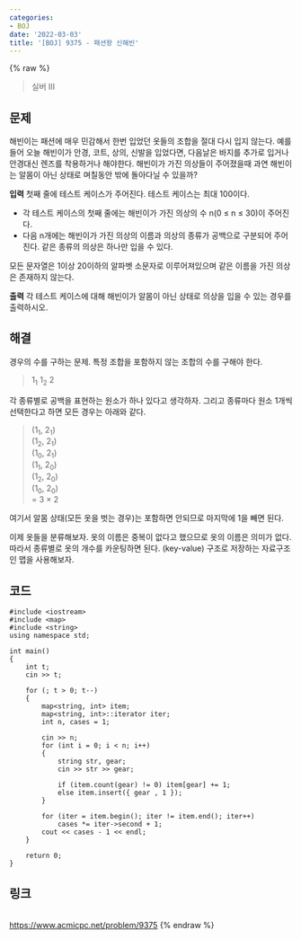 ```yaml
---
categories:
- BOJ
date: '2022-03-03'
title: '[BOJ] 9375 - 패션왕 신해빈'
---
```


{% raw %}
>실버 III

## 문제
해빈이는 패션에 매우 민감해서 한번 입었던 옷들의 조합을 절대 다시 입지 않는다. 예를 들어 오늘 해빈이가 안경, 코트, 상의, 신발을 입었다면, 다음날은 바지를 추가로 입거나 안경대신 렌즈를 착용하거나 해야한다. 해빈이가 가진 의상들이 주어졌을때 과연 해빈이는 알몸이 아닌 상태로 며칠동안 밖에 돌아다닐 수 있을까?

**입력**
첫째 줄에 테스트 케이스가 주어진다. 테스트 케이스는 최대 100이다.

-   각 테스트 케이스의 첫째 줄에는 해빈이가 가진 의상의 수 n(0 ≤ n ≤ 30)이 주어진다.
-   다음 n개에는 해빈이가 가진 의상의 이름과 의상의 종류가 공백으로 구분되어 주어진다. 같은 종류의 의상은 하나만 입을 수 있다.

모든 문자열은 1이상 20이하의 알파벳 소문자로 이루어져있으며 같은 이름을 가진 의상은 존재하지 않는다.

**출력**
각 테스트 케이스에 대해 해빈이가 알몸이 아닌 상태로 의상을 입을 수 있는 경우를 출력하시오.

##  해결
경우의 수를 구하는 문제. 특정 조합을 포함하지 않는 조합의 수를 구해야 한다. 

> 1<sub>1</sub> 1<sub>2</sub> 2<br>

각 종류별로 공백을 표현하는 원소가 하나 있다고 생각하자. 그리고 종류마다 원소 1개씩 선택한다고 하면 모든 경우는 아래와 같다.
> (1<sub>1</sub>, 2<sub>1</sub>)<br>
> (1<sub>2</sub>, 2<sub>1</sub>)<br>
> (1<sub>0</sub>, 2<sub>1</sub>)<br>
> (1<sub>1</sub>, 2<sub>0</sub>)<br>
> (1<sub>2</sub>, 2<sub>0</sub>)<br>
> (1<sub>0</sub>, 2<sub>0</sub>)<br>
> = 3 × 2<br>

여기서 알몸 상태(모든 옷을 벗는 경우)는 포함하면 안되므로 마지막에 1을 빼면 된다.

이제 옷들을 분류해보자. 옷의 이름은 중복이 없다고 했으므로 옷의 이름은 의미가 없다. 따라서 종류별로 옷의 개수를 카운팅하면 된다. (key-value) 구조로 저장하는 자료구조인 맵을 사용해보자.

## 코드
```
#include <iostream>
#include <map>
#include <string>
using namespace std;

int main()
{
	int t;
	cin >> t;

	for (; t > 0; t--)
	{
		map<string, int> item;
		map<string, int>::iterator iter;
		int n, cases = 1;

		cin >> n;
		for (int i = 0; i < n; i++)
		{
			string str, gear;
			cin >> str >> gear;

			if (item.count(gear) != 0) item[gear] += 1;
			else item.insert({ gear , 1 });
		}

		for (iter = item.begin(); iter != item.end(); iter++)
			cases *= iter->second + 1;
		cout << cases - 1 << endl;
	}

	return 0;
}
```

## 링크
<br>https://www.acmicpc.net/problem/9375
{% endraw %}